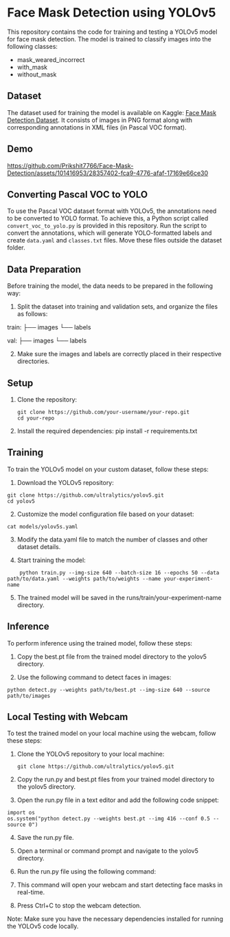 # Face Mask Detection using YOLOv5

This repository contains the code for training and testing a YOLOv5 model for face mask detection. The model is trained to classify images into the following classes:

- mask_weared_incorrect
- with_mask
- without_mask

## Dataset

The dataset used for training the model is available on Kaggle: [Face Mask Detection Dataset](https://www.kaggle.com/datasets/andrewmvd/face-mask-detection). It consists of images in PNG format along with corresponding annotations in XML files (in Pascal VOC format).

## Demo


https://github.com/Prikshit7766/Face-Mask-Detection/assets/101416953/28357402-fca9-4776-afaf-17169e66ce30


## Converting Pascal VOC to YOLO

To use the Pascal VOC dataset format with YOLOv5, the annotations need to be converted to YOLO format. To achieve this, a Python script called `convert_voc_to_yolo.py` is provided in this repository. Run the script to convert the annotations, which will generate YOLO-formatted labels and create `data.yaml` and `classes.txt` files. Move these files outside the dataset folder.

## Data Preparation

Before training the model, the data needs to be prepared in the following way:

1. Split the dataset into training and validation sets, and organize the files as follows:

train:
├── images
└── labels

val:
├── images
└── labels


2. Make sure the images and labels are correctly placed in their respective directories.

## Setup

1. Clone the repository:
   ```shell
   git clone https://github.com/your-username/your-repo.git
   cd your-repo

2. Install the required dependencies:
    pip install -r requirements.txt

## Training
To train the YOLOv5 model on your custom dataset, follow these steps:
1. Download the YOLOv5 repository:
```shell
git clone https://github.com/ultralytics/yolov5.git
cd yolov5
```
2. Customize the model configuration file based on your dataset:
```shell
cat models/yolov5s.yaml

```
3. Modify the data.yaml file to match the number of classes and other dataset details.

4. Start training the model:
```shell
    python train.py --img-size 640 --batch-size 16 --epochs 50 --data path/to/data.yaml --weights path/to/weights --name your-experiment-name
```

5. The trained model will be saved in the runs/train/your-experiment-name directory.

## Inference
To perform inference using the trained model, follow these steps:

1. Copy the best.pt file from the trained model directory to the yolov5 directory.

2. Use the following command to detect faces in images:
```
python detect.py --weights path/to/best.pt --img-size 640 --source path/to/images
```


## Local Testing with Webcam

To test the trained model on your local machine using the webcam, follow these steps:

1. Clone the YOLOv5 repository to your local machine:
   ```shell
   git clone https://github.com/ultralytics/yolov5.git
2. Copy the run.py and best.pt files from your trained model directory to the yolov5 directory.

3. Open the run.py file in a text editor and add the following code snippet:
```
import os
os.system("python detect.py --weights best.pt --img 416 --conf 0.5 --source 0")
```

4. Save the run.py file.

5. Open a terminal or command prompt and navigate to the yolov5 directory.

6. Run the run.py file using the following command:
7. This command will open your webcam and start detecting face masks in real-time.

8. Press Ctrl+C to stop the webcam detection.

Note: Make sure you have the necessary dependencies installed for running the YOLOv5 code locally.
